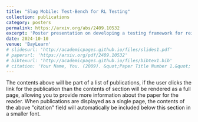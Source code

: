 ```yaml
---
title: "Slug Mobile: Test-Bench for RL Testing"
collection: publications
category: posters
permalink: https://arxiv.org/abs/2409.10532
excerpt: 'Poster presentation on developing a testing framework for reinforcement learning algorithms.'
date: 2024-10-10
venue: 'BayLearn'
# slidesurl: 'http://academicpages.github.io/files/slides1.pdf'
# paperurl: 'https://arxiv.org/pdf/2409.10532'
# bibtexurl: 'http://academicpages.github.io/files/bibtex1.bib'
# citation: 'Your Name, You. (2009). &quot;Paper Title Number 1.&quot; <i>Journal 1</i>. 1(1).'
---
```

The contents above will be part of a list of publications, if the user clicks the link for the publication than the contents of section will be rendered as a full page, allowing you to provide more information about the paper for the reader. When publications are displayed as a single page, the contents of the above "citation" field will automatically be included below this section in a smaller font.
